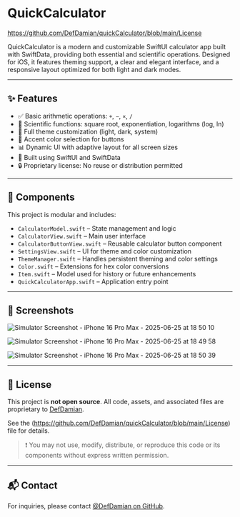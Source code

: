 # QuickCalculator

https://github.com/DefDamian/quickCalculator/blob/main/License

QuickCalculator is a modern and customizable SwiftUI calculator app built with SwiftData, providing both essential and scientific operations. Designed for iOS, it features theming support, a clear and elegant interface, and a responsive layout optimized for both light and dark modes.

---

## ✨ Features

- ✅ Basic arithmetic operations: `+`, `−`, `×`, `/`
- 🧮 Scientific functions: square root, exponentiation, logarithms (log, ln)
- 🎨 Full theme customization (light, dark, system)
- 🎨 Accent color selection for buttons
- 📊 Dynamic UI with adaptive layout for all screen sizes
- 📱 Built using SwiftUI and SwiftData
- 🔒 Proprietary license: No reuse or distribution permitted

---

## 🧩 Components

This project is modular and includes:

- `CalculatorModel.swift` – State management and logic
- `CalculatorView.swift` – Main user interface
- `CalculatorButtonView.swift` – Reusable calculator button component
- `SettingsView.swift` – UI for theme and color customization
- `ThemeManager.swift` – Handles persistent theming and color settings
- `Color.swift` – Extensions for hex color conversions
- `Item.swift` – Model used for history or future enhancements
- `QuickCalculatorApp.swift` – Application entry point

---

## 📸 Screenshots
![Simulator Screenshot - iPhone 16 Pro Max - 2025-06-25 at 18 50 10](https://github.com/user-attachments/assets/6e75c4ca-33bb-40dd-9ed9-250177caec64)


![Simulator Screenshot - iPhone 16 Pro Max - 2025-06-25 at 18 49 58](https://github.com/user-attachments/assets/c6ffeb6b-9245-4eaa-97a0-371fe9d13a4a)

![Simulator Screenshot - iPhone 16 Pro Max - 2025-06-25 at 18 50 39](https://github.com/user-attachments/assets/763a7514-ffdf-49bc-ad08-de9e59fbcca6)


---

## 🚫 License

This project is **not open source**. All code, assets, and associated files are proprietary to [DefDamian](https://github.com/DefDamian).

See the (https://github.com/DefDamian/quickCalculator/blob/main/License) file for details.

> ❗ You may not use, modify, distribute, or reproduce this code or its components without express written permission.

---

## 📬 Contact

For inquiries, please contact [@DefDamian on GitHub](https://github.com/DefDamian).

